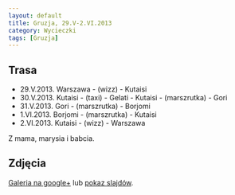 ```yaml
---
layout: default
title: Gruzja, 29.V-2.VI.2013
category: Wycieczki
tags: [Gruzja]
---
```


Trasa
-----

* 29.V.2013. Warszawa - (wizz) - Kutaisi
* 30.V.2013. Kutaisi - (taxi) - Gelati - Kutaisi - (marszrutka) - Gori
* 31.V.2013. Gori - (marszrutka) - Borjomi
* 1.VI.2013. Borjomi - (marszrutka) - Kutaisi
* 2.VI.2013. Kutaisi - (wizz) - Warszawa

Z mama, marysia i babcia.

Zdjęcia
-------

[Galeria na google+](https://plus.google.com/photos/+TomekKobyli%C5%84ski/albums/5885298219037085601) lub
[pokaz slajdów](https://plus.google.com/photos/+TomekKobyli%C5%84ski/albums/5885298219037085601/5885298224177951906?pid=5885298224177951906&oid=107342497566966508371).

